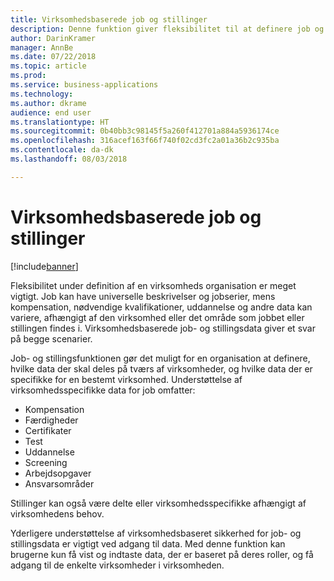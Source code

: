 ```yaml
---
title: Virksomhedsbaserede job og stillinger
description: Denne funktion giver fleksibilitet til at definere job og stillinger i hele virksomheden.
author: DarinKramer
manager: AnnBe
ms.date: 07/22/2018
ms.topic: article
ms.prod: 
ms.service: business-applications
ms.technology: 
ms.author: dkrame
audience: end user
ms.translationtype: HT
ms.sourcegitcommit: 0b40bb3c98145f5a260f412701a884a5936174ce
ms.openlocfilehash: 316acef163f66f740f02cd3fc2a01a36b2c935ba
ms.contentlocale: da-dk
ms.lasthandoff: 08/03/2018

---
```


# <a name="company-based-jobs-and-positions"></a>Virksomhedsbaserede job og stillinger

[!include[banner](../../includes/banner.md)]

Fleksibilitet under definition af en virksomheds organisation er meget vigtigt. Job kan have universelle beskrivelser og jobserier, mens kompensation, nødvendige kvalifikationer, uddannelse og andre data kan variere, afhængigt af den virksomhed eller det område som jobbet eller stillingen findes i. Virksomhedsbaserede job- og stillingsdata giver et svar på begge scenarier.

Job- og stillingsfunktionen gør det muligt for en organisation at definere, hvilke data der skal deles på tværs af virksomheder, og hvilke data der er specifikke for en bestemt virksomhed. Understøttelse af virksomhedsspecifikke data for job omfatter:

-   Kompensation
-   Færdigheder
-   Certifikater
-   Test
-   Uddannelse
-   Screening
-   Arbejdsopgaver
-   Ansvarsområder

Stillinger kan også være delte eller virksomhedsspecifikke afhængigt af virksomhedens behov.

Yderligere understøttelse af virksomhedsbaseret sikkerhed for job- og stillingsdata er vigtigt ved adgang til data. Med denne funktion kan brugerne kun få vist og indtaste data, der er baseret på deres roller, og få adgang til de enkelte virksomheder i virksomheden.



